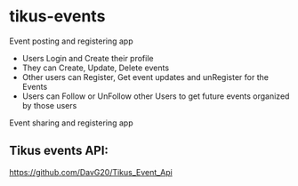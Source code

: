 # tikus-events

Event posting and registering app

- Users Login and Create their profile
- They can Create, Update, Delete events
- Other users can Register, Get event updates and unRegister for the Events
- Users can Follow or UnFollow other Users to get future events organized by those users

Event sharing and registering app

## Tikus events API:
https://github.com/DavG20/Tikus_Event_Api
